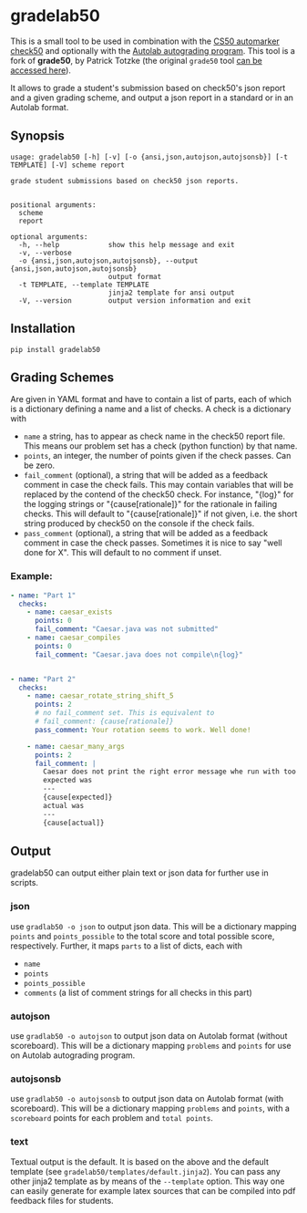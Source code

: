 # gradelab50

This is a small tool to be used in combination with the [CS50 automarker check50][check50] and
optionally with the [Autolab autograding program][Autolab]. This tool is a fork of **grade50**,
by Patrick Totzke (the original `grade50` tool [can be accessed here][grade50]).

It allows to grade a student's submission based on check50's json report and a given grading
scheme, and output a json report in a standard or in an Autolab format.

## Synopsis
```
usage: gradelab50 [-h] [-v] [-o {ansi,json,autojson,autojsonsb}] [-t TEMPLATE] [-V] scheme report

grade student submissions based on check50 json reports.


positional arguments:
  scheme
  report

optional arguments:
  -h, --help            show this help message and exit
  -v, --verbose
  -o {ansi,json,autojson,autojsonsb}, --output {ansi,json,autojson,autojsonsb}
                        output format
  -t TEMPLATE, --template TEMPLATE
                        jinja2 template for ansi output
  -V, --version         output version information and exit
```

## Installation

```
pip install gradelab50
```

## Grading Schemes

Are given in YAML format and have to contain a list of parts, each of which is a dictionary defining a name and a list of checks. A check is a dictionary with

- `name` a string, has to appear as check name in the check50 report file. This means our problem set has a check (python function) by that name.
- `points`, an integer, the number of points given if the check passes. Can be zero.
- `fail_comment` (optional), a string that will be added as a feedback comment in case the check fails. This may contain variables that will be replaced by the contend of the check50 check. For instance, "{log}" for the logging strings or "{cause[rationale]}" for the rationale in failing checks. This will default to "{cause[rationale]}" if not given, i.e. the short string produced by check50 on the console if the check fails.
- `pass_comment` (optional), a string that will be added as a feedback comment in case the check passes. Sometimes it is nice to say "well done for X". This will default to no comment if unset.

### Example:
```yaml
- name: "Part 1"
  checks:
    - name: caesar_exists
      points: 0
      fail_comment: "Caesar.java was not submitted"
    - name: caesar_compiles
      points: 0
      fail_comment: "Caesar.java does not compile\n{log}"


- name: "Part 2"
  checks:
    - name: caesar_rotate_string_shift_5
      points: 2
      # no fail_comment set. This is equivalent to
      # fail_comment: {cause[rationale]}
      pass_comment: Your rotation seems to work. Well done!

    - name: caesar_many_args
      points: 2
      fail_comment: |
        Caesar does not print the right error message whe run with too many arguments (too many newlines/spaces?).
        expected was
        ---
        {cause[expected]}
        actual was
        ---
        {cause[actual]}
```


## Output

gradelab50 can output either plain text or json data for further use in scripts.

### json
use `gradlab50 -o json` to output json data.
This will be a dictionary mapping `points` and `points_possible` to the total score and total possible score, respectively.
Further, it maps `parts` to a list of dicts, each with 

- `name`
- `points`
- `points_possible`
- `comments` (a list of comment strings for all checks in this part)

### autojson
use `gradlab50 -o autojson` to output json data on Autolab format (without scoreboard).
This will be a dictionary mapping `problems` and `points` for use on Autolab autograding
program.

### autojsonsb
use `gradlab50 -o autojsonsb` to output json data on Autolab format (with scoreboard).
This will be a dictionary mapping `problems` and `points`, with a `scoreboard` points
for each problem and `total points`.

### text
Textual output is the default. It is based on the above and the default template (see `gradelab50/templates/default.jinja2`).
You can pass any other jinja2 template as by means of the `--template` option.
This way one can easily generate for example latex sources that can be compiled into pdf feedback files for students.



[check50]: https://github.com/cs50/check50
[Autolab]: https://github.com/autolab/Autolab
[grade50]: https://github.com/pazz/grade50
